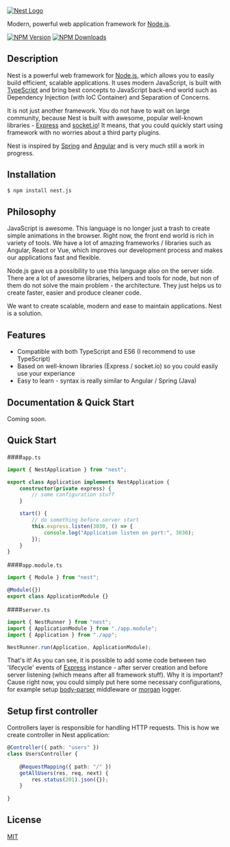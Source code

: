 [![Nest Logo](http://kamilmysliwiec.com/public/nest-logo.png)](http://kamilmysliwiec.com/)

  Modern, powerful web application framework for [Node.js](http://nodejs.org).

  [![NPM Version][npm-image]][npm-url]
  [![NPM Downloads][downloads-image]][downloads-url]

## Description

Nest is a powerful web framework for [Node.js](http://nodejs.org), which allows you to easily build efficient, scalable applications.
It uses modern JavaScript, is built with [TypeScript](http://www.typescriptlang.org) and bring best concepts to JavaScript back-end world such as Dependency Injection (with IoC Container) and Separation of Concerns.

It is not just another framework. You do not have to wait on large community, because Nest is built with awesome, popular well-known libraries - [Express](https://github.com/expressjs/express) and [socket.io](https://github.com/socketio/socket.io)! It means, that you could quickly start using framework with no worries about a third party plugins.

Nest is inspired by [Spring](https://spring.io) and [Angular](https://angular.io/) and is very much still a work in progress.

## Installation

```bash
$ npm install nest.js
```

## Philosophy

JavaScript is awesome. This language is no longer just a trash to create simple animations in the browser. Right now, the front end world is rich in variety of tools. We have a lot of amazing frameworks / libraries such as Angular, React or Vue, which improves our development process and makes our applications fast and flexible. 

Node.js gave us a possibility to use this language also on the server side. There are a lot of awesome libraries, helpers and tools for node, but non of them do not solve the main problem - the architecture. They just helps us to create faster, easier and produce cleaner code.

We want to create scalable, modern and ease to maintain applications. Nest is a solution.

## Features

- Compatible with both TypeScript and ES6 (I recommend to use TypeScript)
- Based on well-known libraries (Express / socket.io) so you could easily use your experiance 
- Easy to learn - syntax is really similar to Angular / Spring (Java)

## Documentation & Quick Start

Coming soon.

## Quick Start

####`app.ts`
```ts
import { NestApplication } from "nest";

export class Application implements NestApplication {
    constructor(private express) {
        // some configuration stuff
    }

    start() {
        // do something before server start
        this.express.listen(3030, () => {
            console.log("Application listen on port:", 3030);
        });
    }
}
```
####`app.module.ts`
```ts
import { Module } from "nest";

@Module({})
export class ApplicationModule {}
```
####`server.ts`
```ts
import { NestRunner } from "nest";
import { ApplicationModule } from "./app.module";
import { Application } from "./app";

NestRunner.run(Application, ApplicationModule);
```
That's it! As you can see, it is possible to add some code between two 'lifecycle' events of [Express](https://github.com/expressjs/express) instance - after server creation and before server listening (which means after all framework stuff). Why it is important? Cause right now, you could simply put here some necessary configurations, for example setup [body-parser](https://github.com/expressjs/body-parser) middleware or [morgan](https://github.com/expressjs/morgan) logger.

## Setup first controller

Controllers layer is responsible for handling HTTP requests. This is how we create controller in Nest application:

```ts
@Controller({ path: "users" })
class UsersController {
    
    @RequestMapping({ path: "/" })
    getAllUsers(res, req, next) {
        res.status(201).json({});
    }
    
}
```

## License

  [MIT](LICENSE)

[npm-image]: https://img.shields.io/npm/v/nest.js.svg
[npm-url]: https://npmjs.org/package/nest.js
[downloads-image]: https://img.shields.io/npm/dm/nest.js.svg
[downloads-url]: https://npmjs.org/package/nest.js
